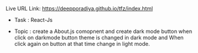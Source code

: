 Live URL Link: https://deepporadiya.github.io/tfz/index.html

- Task : React-Js

- Topic : create a About.js comopnent and create dark mode button when click on darkmode button theme is changed in dark mode and When click again on button at that time change in light mode.